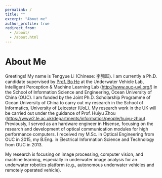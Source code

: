 ```yaml
---
permalink: /
title: ""
excerpt: "About me"
author_profile: true
redirect_from: 
  - /about/
  - /about.html
---
```


About Me
======
Greetings! My name is Tengyue Li (Chinese: 李腾跃). I am currently a Ph.D. candidate supervised by [Prof. Bo He](http://it.ouc.edu.cn/2019/0529/c16095a248941/page.htm) at the Underwater Vehicle Lab, Intelligent Perception & Machine Learning Lab (http://www.ouc-uvl.org/) in the School of Information Science and Engineering, Ocean University of China (OUC). I am funded by the Joint Ph.D. Scholarship Programme of Ocean University of China to carry out my research in the School of Informatics, University of Leicester (UoL). My research work in the UK will be carried out under the guidance of Prof. Huiyu Zhou (https://www2.le.ac.uk/departments/informatics/people/huiyu-zhou). Previously, I served as an hardware engineer in Hisense, focusing on the research and development of optical communication modules for high performance computers. I received my M.Sc. in Optical Engineering from OUC in 2015, my B.Eng. in Electrical Information Science and Technology from OUC in 2013. 

My research is focusing on image processing, computer vision, and machine learning, especially in underwater image analysis for an underwater robotics platform (e.g., autonomous underwater vehicles and remotely operated vehicle).

